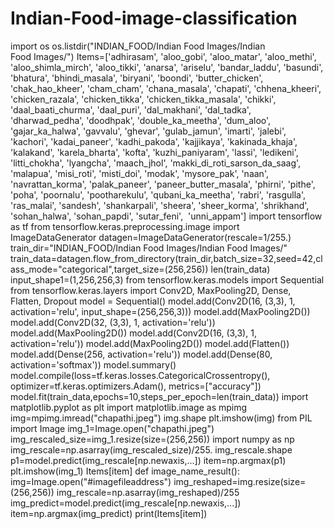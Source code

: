 # Indian-Food-image-classification
import os
os.listdir("INDIAN_FOOD/Indian Food Images/Indian Food Images/")
Items=['adhirasam',
 'aloo_gobi',
 'aloo_matar',
 'aloo_methi',
 'aloo_shimla_mirch',
 'aloo_tikki',
 'anarsa',
 'ariselu',
 'bandar_laddu',
 'basundi',
 'bhatura',
 'bhindi_masala',
 'biryani',
 'boondi',
 'butter_chicken',
 'chak_hao_kheer',
 'cham_cham',
 'chana_masala',
 'chapati',
 'chhena_kheeri',
 'chicken_razala',
 'chicken_tikka',
 'chicken_tikka_masala',
 'chikki',
 'daal_baati_churma',
 'daal_puri',
 'dal_makhani',
 'dal_tadka',
 'dharwad_pedha',
 'doodhpak',
 'double_ka_meetha',
 'dum_aloo',
 'gajar_ka_halwa',
 'gavvalu',
 'ghevar',
 'gulab_jamun',
 'imarti',
 'jalebi',
 'kachori',
 'kadai_paneer',
 'kadhi_pakoda',
 'kajjikaya',
 'kakinada_khaja',
 'kalakand',
 'karela_bharta',
 'kofta',
 'kuzhi_paniyaram',
 'lassi',
 'ledikeni',
 'litti_chokha',
 'lyangcha',
 'maach_jhol',
 'makki_di_roti_sarson_da_saag',
 'malapua',
 'misi_roti',
 'misti_doi',
 'modak',
 'mysore_pak',
 'naan',
 'navrattan_korma',
 'palak_paneer',
 'paneer_butter_masala',
 'phirni',
 'pithe',
 'poha',
 'poornalu',
 'pootharekulu',
 'qubani_ka_meetha',
 'rabri',
 'rasgulla',
 'ras_malai',
 'sandesh',
 'shankarpali',
 'sheera',
 'sheer_korma',
 'shrikhand',
 'sohan_halwa',
 'sohan_papdi',
 'sutar_feni',
 'unni_appam']
import tensorflow as tf
from tensorflow.keras.preprocessing.image import ImageDataGenerator
datagen=ImageDataGenerator(rescale=1/255.)
train_dir="INDIAN_FOOD/Indian Food Images/Indian Food Images/"
train_data=datagen.flow_from_directory(train_dir,batch_size=32,seed=42,class_mode="categorical",target_size=(256,256))
len(train_data)
input_shape1=(1,256,256,3)
from tensorflow.keras.models import Sequential
from tensorflow.keras.layers import Conv2D, MaxPooling2D, Dense, Flatten, Dropout
model = Sequential()
model.add(Conv2D(16, (3,3), 1, activation='relu', input_shape=(256,256,3)))
model.add(MaxPooling2D())
model.add(Conv2D(32, (3,3), 1, activation='relu'))
model.add(MaxPooling2D())
model.add(Conv2D(16, (3,3), 1, activation='relu'))
model.add(MaxPooling2D())
model.add(Flatten())
model.add(Dense(256, activation='relu'))
model.add(Dense(80, activation='softmax'))
model.summary()
model.compile(loss=tf.keras.losses.CategoricalCrossentropy(),
              optimizer=tf.keras.optimizers.Adam(),
              metrics=["accuracy"])
model.fit(train_data,epochs=10,steps_per_epoch=len(train_data))
import matplotlib.pyplot as plt
import matplotlib.image as mpimg
img=mpimg.imread("chapathi.jpeg")
img.shape
plt.imshow(img)
from PIL import Image
img_1=Image.open("chapathi.jpeg")
img_rescaled_size=img_1.resize(size=(256,256))
import numpy as np
img_rescale=np.asarray(img_rescaled_size)/255.
img_rescale.shape
p1=model.predict(img_rescale[np.newaxis,...])
item=np.argmax(p1)
plt.imshow(img_1)
Items[item]
def image_name_result():
    img=Image.open("#imagefileaddress")
    img_reshaped=img.resize(size=(256,256))
    img_rescale=np.asarray(img_reshaped)/255
    img_predict=model.predict(img_rescale[np.newaxis,...])
    item=np.argmax(img_predict)
    print(Items[item])
